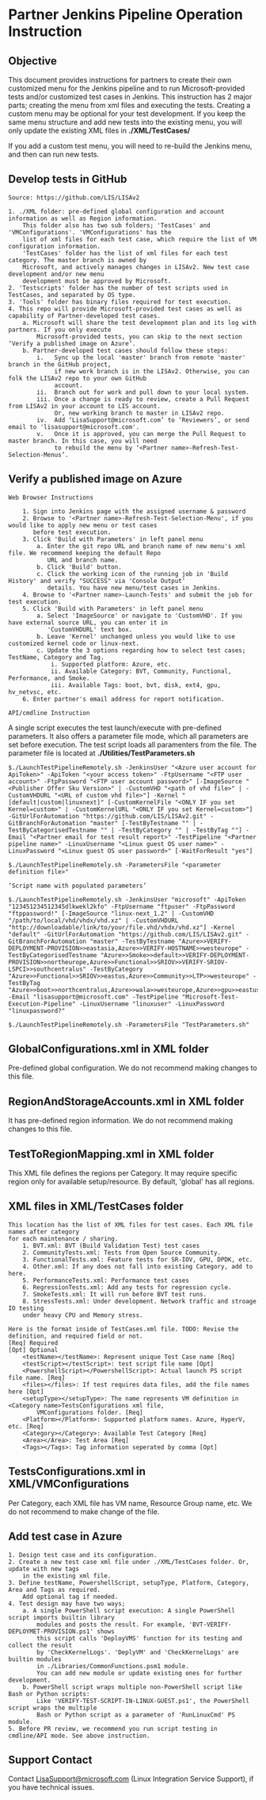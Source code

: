 # Partner Jenkins Pipeline Operation Instruction

## Objective

This document provides instructions for partners to create their own customized menu for the Jenkins pipeline and to run Microsoft-provided tests and/or customized test cases in Jenkins. This instruction has 2 major parts; creating the menu from xml files and executing the tests. Creating a custom menu may be optional for your test development. If you keep the same menu structure and add new tests into the existing menu, you will only update the existing XML files in **./XML/TestCases/**

If you add a custom test menu, you will need to re-build the Jenkins menu, and then can run new tests.

## Develop tests in GitHub

`Source: https://github.com/LIS/LISAv2`

    1. ./XML folder: pre-defined global configuration and account information as well as Region information. 
        This folder also has two sub folders; 'TestCases' and 'VMConfigurations'. 'VMConfigurations' has the 
        list of xml files for each test case, which require the list of VM configuration information. 
        'TestCases' folder has the list of xml files for each test category. The master branch is owned by 
        Microsoft, and actively manages changes in LISAv2. New test case development and/or new menu 
        development must be approved by Microsoft.
    2. 'Testscripts' folder has the number of test scripts used in TestCases, and separated by OS type.
    3. 'Tools' folder has binary files required for test execution.
    4. This repo will provide Microsoft-provided test cases as well as capability of Partner-developed test cases.
        a. Microsoft will share the test development plan and its log with partners. If you only execute 
            Microsoft-provided tests, you can skip to the next section ‘Verify a published image on Azure’.
        b. Partner-developed test cases should follow these steps:
            i.   Sync up the local 'master' branch from remote 'master' branch in the GitHub project, 
                 if new work branch is in the LISAv2. Otherwise, you can folk the LISAv2 repo to your own GitHub 
                 account.
            ii.  Branch out for work and pull down to your local system.
            iii. Once a change is ready to review, create a Pull Request from LISAv2 in your account to LIS account. 
                 Or, new working branch to master in LISAv2 repo.
            iv.  Add ‘LisaSupport@microsoft.com’ to ‘Reviewers’, or send email to 'lisasupport@microsoft.com'.
            v.   Once it is approved, you can merge the Pull Request to master branch. In this case, you will need 
                 to rebuild the menu by ‘<Partner name>-Refresh-Test-Selection-Menus’.

## Verify a published image on Azure

`Web Browser Instructions`

        1. Sign into Jenkins page with the assigned username & password
        2. Browse to '<Partner name>-Refresh-Test-Selection-Menu', if you would like to apply new menu or test cases 
           before test execution.
        3. Click 'Build with Parameters' in left panel menu
            a. Enter the git repo URL and branch name of new menu's xml file. We recommend keeping the default Repo 
               URL and branch name.
            b. Click 'Build' button.
            c. Click the working icon of the running job in 'Build History' and verify "SUCCESS" via 'Console Output' 
               details. You have new menu/test cases in Jenkins.
        4. Browse to '<Partner name>-Launch-Tests' and submit the job for test execution.
        5. Click 'Build with Parameters' in left panel menu
            a. Select 'ImageSource' or navigate to 'CustomVHD'. If you have external source URL, you can enter it in 
               'CustomVHDURL' text box.
            b. Leave 'Kernel' unchanged unless you would like to use customized kernel code or linux-next.
            c. Update the 3 options regarding how to select test cases; TestName, Category and Tag.
                i. Supported platform: Azure, etc.
                ii. Available Category: BVT, Community, Functional, Performance, and Smoke.
                iii. Available Tags: boot, bvt, disk, ext4, gpu, hv_netvsc, etc.
        6. Enter partner's email address for report notification.


`API/cmdline Instruction`

A single script executes the test launch/execute with pre-defined parameters. It also offers a parameter file mode, which all parameters are set before execution. The test script loads all paramenters from the file. The parameter file is located at **./Utilities/TestParameters.sh**

    $./LaunchTestPipelineRemotely.sh -JenkinsUser "<Azure user account for ApiToken>" -ApiToken "<your access token>" -FtpUsername "<FTP user account>" -FtpPassword "<FTP user account password>" [-ImageSource "<Publisher Offer Sku Version>" | -CustomVHD "<path of vhd file>" | -CustomVHDURL "<URL of custom vhd file>"] -Kernel "[default|custom|linuxnext]" [-CustomKernelFile "<ONLY IF you set Kernel=custom>" | -CustomKernelURL "<ONLY IF you set Kernel=custom>"] -GitUrlForAutomation "https://github.com/LIS/LISAv2.git" -GitBranchForAutomation "master" [-TestByTestname "" | -TestByCategorisedTestname "" | -TestByCategory "" | -TestByTag ""] -Email "<Partner email for test result report>" -TestPipeline "<Partner pipeline name>" -LinuxUsername "<Linux guest OS user name>" -LinuxPassword "<Linux guest OS user password>" [-WaitForResult "yes"]

    $./LaunchTestPipelineRemotely.sh -ParametersFile "<parameter definition file>"

`‘Script name with populated parameters’`
 

    $./LaunchTestPipelineRemotely.sh -JenkinsUser "microsoft" -ApiToken "123451234512345dlkwekl2kfo" -FtpUsername "ftpuser" -FtpPassword "ftppassword!" [-ImageSource "linux-next_1.2" | -CustomVHD "/path/to/local/vhd/vhdx/vhd.xz" | -CustomVHDURL "http://downloadable/link/to/your/file.vhd/vhdx/vhd.xz"] -Kernel "default" -GitUrlForAutomation "https://github.com/LIS/LISAv2.git" -GitBranchForAutomation "master" -TestByTestname "Azure>>VERIFY-DEPLOYMENT-PROVISION>>eastasia,Azure>>VERIFY-HOSTNAME>>westeurope" -TestByCategorisedTestname "Azure>>Smoke>>default>>VERIFY-DEPLOYMENT-PROVISION>>northeurope,Azure>>Functional>>SRIOV>>VERIFY-SRIOV-LSPCI>>southcentralus" -TestByCategory "Azure>>Functional>>SRIOV>>eastus,Azure>>Community>>LTP>>westeurope" -TestByTag "Azure>>boot>>northcentralus,Azure>>wala>>westeurope,Azure>>gpu>>eastus" -Email "lisasupport@microsoft.com" -TestPipeline "Microsoft-Test-Execution-Pipeline" -LinuxUsername "linuxuser" -LinuxPassword "linuxpassword?"

    $./LaunchTestPipelineRemotely.sh -ParametersFile "TestParameters.sh"

## GlobalConfigurations.xml in XML folder

Pre-defined global configuration. We do not recommend making changes to this file.

## RegionAndStorageAccounts.xml in XML folder

It has pre-defined region information. We do not recommend making changes to this file.

## TestToRegionMapping.xml in XML folder

This XML file defines the regions per Category. It may require specific region only for available setup/resource. By default, 'global' has all regions.

## XML files in XML/TestCases folder

    This location has the list of XML files for test cases. Each XML file names after category 
    for each maintenance / sharing.
        1. BVT.xml: BVT (Build Validation Test) test cases
        2. CommunityTests.xml: Tests from Open Source Community.
        3. FunctionalTests.xml: Feature tests for SR-IOV, GPU, DPDK, etc.
        4. Other.xml: If any does not fall into existing Category, add to here.
        5. PerformanceTests.xml: Performance test cases
        6. RegressionTests.xml: Add any tests for regression cycle.
        7. SmokeTests.xml: It will run before BVT test runs.
        8. StressTests.xml: Under development. Network traffic and stroage IO testing 
        under heavy CPU and Memory stress.

    Here is the format inside of TestCases.xml file. TODO: Revise the definition, and required field or not.
    [Req] Required
    [Opt] Optional
        <testName></testName>: Represent unique Test Case name [Req]
        <testScript></testScript>: test script file name [Opt]
        <PowershellScript></PowershellScript>: Actual launch PS script file name. [Req]
        <files></files>: If test requires data files, add the file names here [Opt]
        <setupType></setupType>: The name represents VM definition in <Category name>TestsConfigurations xml file, 
            VMConfigurations folder. [Req]
        <Platform></Platform>: Supported platform names. Azure, HyperV, etc. [Req]
        <Category></Category>: Available Test Category [Req]
        <Area></Area>: Test Area [Req]
        <Tags></Tags>: Tag information seperated by comma [Opt]

## TestsConfigurations.xml in XML/VMConfigurations

Per Category, each XML file has VM name, Resource Group name, etc. We do not recommend to make change of the file.

## Add test case in Azure

    1. Design test case and its configuration.
    2. Create a new test case xml file under ./XML/TestCases folder. Or, update with new tags 
        in the existing xml file.
    3. Define testName, PowershellScript, setupType, Platform, Category, Area and Tags as required. 
        Add optional tag if needed.
    4. Test design may have two ways;
        a. A single PowerShell script execution: A single PowerShell script imports builtin library 
            modules and posts the result. For example, 'BVT-VERIFY-DEPLOYMET-PROVISION.ps1' shows 
            this script calls 'DeployVMS' function for its testing and collect the result 
            by 'CheckKernelLogs'. 'DeplyVM' and 'CheckKernelLogs' are builtin modules 
            in ./Libraries/CommonFunctions.psm1 module. 
            You can add new module or update existing ones for further development.
        b. PowerShell script wraps multiple non-PowerShell script like Bash or Python scripts: 
            Like 'VERIFY-TEST-SCRIPT-IN-LINUX-GUEST.ps1', the PowerShell script wraps the multiple 
            Bash or Python script as a parameter of 'RunLinuxCmd' PS module.
    5. Before PR review, we recommend you run script testing in cmdline/API mode. See above instruction.

## Support Contact

Contact LisaSupport@microsoft.com (Linux Integration Service Support), if you have technical issues.
